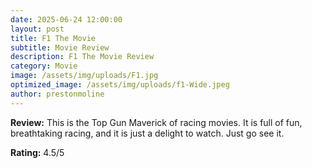 ```yaml
---
date: 2025-06-24 12:00:00
layout: post
title: F1 The Movie
subtitle: Movie Review
description: F1 The Movie Review
category: Movie
image: /assets/img/uploads/F1.jpg
optimized_image: /assets/img/uploads/f1-Wide.jpeg
author: prestonmoline
---
```


**Review:**
This is the Top Gun Maverick of racing movies. It is full of fun, breathtaking racing, and it is just a delight to watch. Just go see it.

**Rating:**
4.5/5
